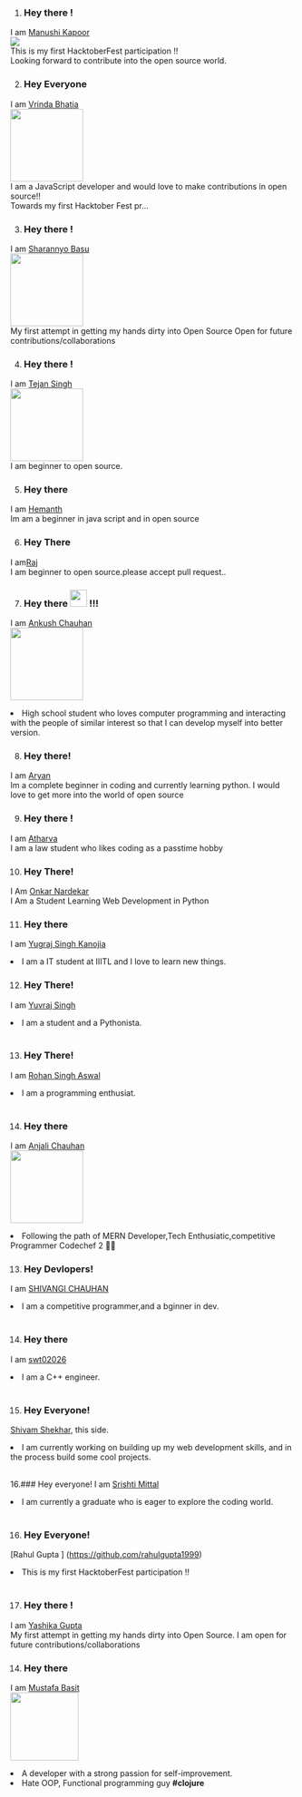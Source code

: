 1. ### Hey there !  
I am [Manushi Kapoor](https://manushikapoor.github.io/)  
<img src="https://img.icons8.com/bubbles/100/000000/girl-with-target.png"/>  
This is my first HacktoberFest participation !!  
Looking forward to contribute into the open source world.


2. ### Hey Everyone 

I am [Vrinda Bhatia](https://vrindabhatia999.github.io/)  
<img src="https://www.flaticon.com/svg/static/icons/svg/1508/1508880.svg" width="128" height="128" /><br>
I am a JavaScript developer and would love to make contributions in open source!!<br>
Towards my first Hacktober Fest pr...


3. ### Hey there !  
I am [Sharannyo Basu](https://github.com/sharannyobasu)  
<img src="https://avatars1.githubusercontent.com/u/55141861?s=460&u=81bcea5eb13995af1833ff684a78796ab798920c&v=4" width="128" height="128" />  
My first attempt in getting my hands dirty into Open Source
Open for future contributions/collaborations

4. ### Hey there !  
I am [Tejan Singh](https://github.com/tejan-singh)  
<img src="https://avatars2.githubusercontent.com/u/50990883?s=460&u=17dc74fae6985b2e189377cd4645ac685f932270&v=4" width="128" height="128"/>  
I am beginner to open source.

5. ### Hey there
I am [Hemanth ](https://github.com/mackdroid)<br>
Im am a beginner in java script and in open source 


6. ### Hey There
I am[Raj](https://github.com/rajsa074)<br>
I am beginner to open source.please accept pull request..


7. ### Hey there <img src="https://media.giphy.com/media/hvRJCLFzcasrR4ia7z/giphy.gif" width="30px"> <strong>!!!</strong>
I am [Ankush Chauhan](https://ankush-chauhan.web.app/)  
<img src="https://avatars1.githubusercontent.com/u/67872399?s=460&u=d803942e152d1f5efe7ed324cbe83cfc58c9b8f3&v=4" width="128" height="128"/>  
<li> High school student who loves computer programming and interacting with the people of similar interest so that I can develop myself into better version.</li>


8. ### Hey there!
I am [Aryan ](https://github.com/ryanGP-0)<br>
Im a complete beginner in coding and currently learning python. I would love to get more into the world of open source

9. ### Hey there !
I am [Atharva ](https://github.com/chimphanje)<br>
I am a law student who likes coding as a passtime hobby

10. ### Hey There!
I Am [Onkar Nardekar](https://github.com/OmiGitProjects)
<br>
I Am a Student Learning Web Development in Python

11. ### Hey there
I am [Yugraj Singh Kanojia](https://github.com/Yugraj124)  
<li> I am a IT student at IIITL and I love to learn new things.</li>


12. ### Hey There!
I am [Yuvraj Singh](https://github.com/Yuvraj-dada)  
<li> I am a student and a Pythonista.</li>
<br>

13. ### Hey There!
I am [Rohan Singh Aswal](https://github.com/CyberRECKON)
<li>I am a programming enthusiat.</li>
<br>


 14. ### Hey there
I am [Anjali Chauhan](https://github.com/anjali1102)  
<img src="https://avatars3.githubusercontent.com/u/56559378?s=460&u=fd4915f681fe96d4a42d4498db67f9666152b449&v=4" width="128" height="128" />  
<li>Following the path of MERN Developer,Tech Enthusiatic,competitive Programmer Codechef 2 🌟🌟 </li>

13. ### Hey Devlopers!
I am [SHIVANGI CHAUHAN](https://github.com/Co123Dev)
<li>I am a competitive programmer,and a bginner in dev.</li>
<br>

14. ### Hey there
I am [swt02026](https://github.com/swt02026)
<li>I am a C++ engineer.</li>
<br>

15. ### Hey Everyone!
[Shivam Shekhar](https://github.com/ShivamShekhar1997), this side.
<li>  I am currently working on building up my web development skills, and in the process build some cool projects.</li>
<br>


16.### Hey everyone!
I am [Srishti Mittal](https://github.com/Chia2712)
<li> I am currently a graduate who is eager to explore the coding world.</li>
<br>

16. ### Hey Everyone!
[Rahul Gupta ] (https://github.com/rahulgupta1999)
<li> This is my first HacktoberFest participation !!  </li>
<br>

17. ### Hey there !  
I am [Yashika Gupta](https://github.com/creativeyashi)    
My first attempt in getting my hands dirty into Open Source.
I am open for future contributions/collaborations
<br>

 14. ### Hey there
I am [Mustafa Basit](https://github.com/themustafabasit)  
<img src="https://avatars2.githubusercontent.com/u/24441401?s=400&u=e2fabe7327d394557dc4c93757f413a94190dd83&v=4" width="120" height="120" />  
<li>A developer with a strong passion for self-improvement.</li>
<li>Hate OOP, Functional programming guy <strong>#clojure</strong></li>
<br>
